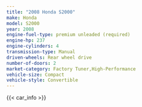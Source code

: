 ```yaml
---
title: "2008 Honda S2000"
make: Honda
model: S2000
year: 2008
engine-fuel-type: premium unleaded (required)
engine-hp: 237
engine-cylinders: 4
transmission-type: Manual
driven-wheels: Rear wheel drive
number-of-doors: 2
market-category: Factory Tuner,High-Performance
vehicle-size: Compact
vehicle-style: Convertible
---
```


{{< car_info >}}
